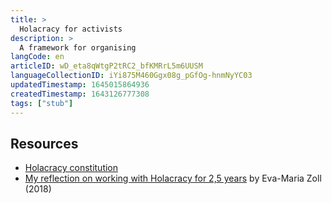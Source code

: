 ```yaml
---
title: >
  Holacracy for activists
description: >
  A framework for organising
langCode: en
articleID: wD_eta8qWtgP2tRC2_bfKMRrL5m6UUSM
languageCollectionID: iYi875M460Ggx08g_pGfOg-hnmNyYC03
updatedTimestamp: 1645015864936
createdTimestamp: 1643126777308
tags: ["stub"]
---
```


## Resources

-   [Holacracy constitution](https://www.holacracy.org/constitution/5)
-   [My reflection on working with Holacracy for 2,5 years](https://blog.holacracy.org/my-personal-reflection-on-working-with-holacracy-for-2-5-years-part-1-5366043d8bcd) by Eva-Maria Zoll (2018)